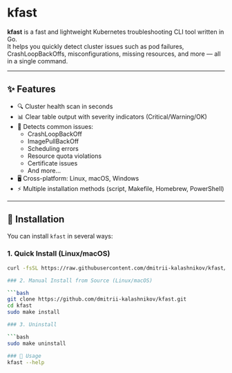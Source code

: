 # kfast

**kfast** is a fast and lightweight Kubernetes troubleshooting CLI tool written in Go.  
It helps you quickly detect cluster issues such as pod failures, CrashLoopBackOffs, misconfigurations, missing resources, and more — all in a single command.

---

## ✨ Features
- 🔍 Cluster health scan in seconds  
- 📊 Clear table output with severity indicators (Critical/Warning/OK)  
- 🚨 Detects common issues:
  - CrashLoopBackOff
  - ImagePullBackOff
  - Scheduling errors
  - Resource quota violations
  - Certificate issues
  - And more…
- 🖥️ Cross-platform: Linux, macOS, Windows  
- ⚡ Multiple installation methods (script, Makefile, Homebrew, PowerShell)

---

## 🚀 Installation

You can install `kfast` in several ways:

### 1. Quick Install (Linux/macOS)

```bash
curl -fsSL https://raw.githubusercontent.com/dmitrii-kalashnikov/kfast/main/install.sh | bash

### 2. Manual Install from Source (Linux/macOS)

```bash
git clone https://github.com/dmitrii-kalashnikov/kfast.git
cd kfast
sudo make install

### 3. Uninstall

```bash
sudo make uninstall

### 🔧 Usage
kfast --help
